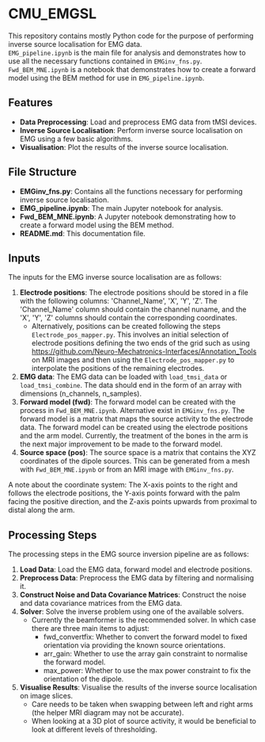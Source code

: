 # CMU_EMGSL

This repository contains mostly Python code for the purpose of performing inverse source localisation for EMG data.  
`EMG_pipeline.ipynb` is the main file for analysis and demonstrates how to use all the necessary functions contained in `EMGinv_fns.py`. 
`Fwd_BEM_MNE.ipynb` is a notebook that demonstrates how to create a forward model using the BEM method for use in `EMG_pipeline.ipynb`.

## Features

- **Data Preprocessing**: Load and preprocess EMG data from tMSI devices.
- **Inverse Source Localisation**: Perform inverse source localisation on EMG using a few basic algorithms.
- **Visualisation**: Plot the results of the inverse source localisation.

## File Structure

- **EMGinv_fns.py**: Contains all the functions necessary for performing inverse source localisation.
- **EMG_pipeline.ipynb**: The main Jupyter notebook for analysis.
- **Fwd_BEM_MNE.ipynb**: A Jupyter notebook demonstrating how to create a forward model using the BEM method.
- **README.md**: This documentation file.

## Inputs

The inputs for the EMG inverse source localisation are as follows:

1. **Electrode positions**: The electrode positions should be stored in a file with the following columns: 'Channel_Name', 'X', 'Y', 'Z'. The 'Channel_Name' column should contain the channel nuname, and the 'X', 'Y', 'Z' columns should contain the corresponding coordinates.  
    * Alternatively, positions can be created following the steps `Electrode_pos_mapper.py`.  This involves an initial selection of electrode positions defining the two ends of the grid such as using https://github.com/Neuro-Mechatronics-Interfaces/Annotation_Tools on MRI images and then using the `Electrode_pos_mapper.py` to interpolate the positions of the remaining electrodes.
2. **EMG data**: The EMG data can be loaded with `load_tmsi_data` or `load_tmsi_combine`.  The data should end in the form of an array with dimensions (n_channels, n_samples).
3. **Forward model (fwd)**: The forward model can be created with the process in `Fwd_BEM_MNE.ipynb`.  Alternative exist in `EMGinv_fns.py`.  The forward model is a matrix that maps the source activity to the electrode data.  The forward model can be created using the electrode positions and the arm model.  Currently, the treatment of the bones in the arm is the next major improvement to be made to the forward model.
4. **Source space (pos)**: The source space is a matrix that contains the XYZ coordinates of the dipole sources.  This can be generated from a mesh with `Fwd_BEM_MNE.ipynb` or from an MRI image with `EMGinv_fns.py`.

A note about the coordinate system: The X-axis points to the right and follows the electrode positions, the Y-axis points forward with the palm facing the positive direction, and the Z-axis points upwards from proximal to distal along the arm.

## Processing Steps

The processing steps in the EMG source inversion pipeline are as follows:

1. **Load Data**: Load the EMG data, forward model and electrode positions.
2. **Preprocess Data**: Preprocess the EMG data by filtering and normalising it.
3. **Construct Noise and Data Covariance Matrices**: Construct the noise and data covariance matrices from the EMG data.
4. **Solver**: Solve the inverse problem using one of the available solvers.
    * Currently the beamformer is the recommended solver.  In which case there are three main items to adjust:
        * fwd_convertfix: Whether to convert the forward model to fixed orientation via providing the known source orientations.
        * arr_gain: Whether to use the array gain constraint to normalise the forward model.
        * max_power: Whether to use the max power constraint to fix the orientation of the dipole.
5. **Visualise Results**: Visualise the results of the inverse source localisation on image slices.
    * Care needs to be taken when swapping between left and right arms (the helper MRI diagram may not be accurate).
    * When looking at a 3D plot of source activity, it would be beneficial to look at different levels of thresholding.
